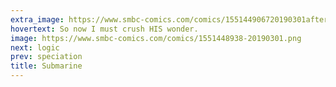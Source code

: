 ```yaml
---
extra_image: https://www.smbc-comics.com/comics/155144906720190301after.png
hovertext: So now I must crush HIS wonder.
image: https://www.smbc-comics.com/comics/1551448938-20190301.png
next: logic
prev: speciation
title: Submarine
---
```

